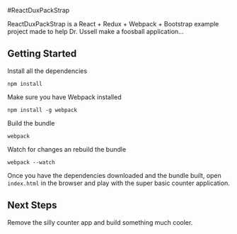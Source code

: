 #ReactDuxPackStrap

ReactDuxPackStrap is a React + Redux + Webpack + Bootstrap example project made to help Dr. Ussell make a foosball application...

## Getting Started

Install all the dependencies

`npm install`

Make sure you have Webpack installed

`npm install -g webpack`

Build the bundle

`webpack`

Watch for changes an rebuild the bundle

`webpack --watch`

Once you have the dependencies downloaded and the bundle built, open `index.html` in the browser and play with the super basic counter application.

## Next Steps

Remove the silly counter app and build something much cooler.
